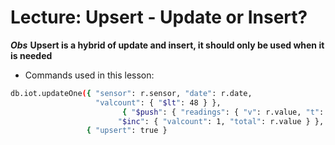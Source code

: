 # Lecture: Upsert - Update or Insert?

 ***Obs*** 
**Upsert is  a hybrid of update and insert, it should only be used when it is needed**

- Commands used in this lesson:

````bash
db.iot.updateOne({ "sensor": r.sensor, "date": r.date,
                   "valcount": { "$lt": 48 } },
                         { "$push": { "readings": { "v": r.value, "t": r.time } },
                        "$inc": { "valcount": 1, "total": r.value } },
                 { "upsert": true }
````
